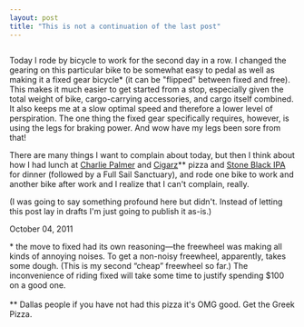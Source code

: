 ```yaml
---
layout: post
title: "This is not a continuation of the last post"
---
```


<img src="http://danielsjourney.com/images/commute-panda.jpg" title="">

Today I rode by bicycle to work for the second day in a row. I changed the gearing on this particular bike to be somewhat easy to pedal as well as making it a fixed gear bicycle* (it can be "flipped" between fixed and free). This makes it much easier to get started from a stop, especially given the total weight of bike, cargo-carrying accessories, and cargo itself combined. It also keeps me at a slow optimal speed and therefore a lower level of perspiration. The one thing the fixed gear specifically requires, however, is using the legs for braking power. And wow have my legs been sore from that!

There are many things I want to complain about today, but then I think about how I had lunch at [Charlie Palmer](http://www.charliepalmer.com/Properties/CharliePalmerAtJoule/) and [Cigarz](http://www.cigarzpizza.com/)** pizza and [Stone Black IPA](http://www.boston.com/lifestyle/food/blogs/99bottles/2011/08/review_stone_escondidian_imper.html) for dinner (followed by a Full Sail Sanctuary), and rode one bike to work and another bike after work and I realize that I can't complain, really.

(I was going to say something profound here but didn't. Instead of letting this post lay in drafts I'm just going to publish it as-is.)

<p class="date">October 04, 2011</p>

<p class="postscript">* the move to fixed had its own reasoning&mdash;the freewheel was making all kinds of annoying noises. To get a non-noisy freewheel, apparently, takes some dough. (This is my second &ldquo;cheap&rdquo; freewheel so far.) The inconvenience of riding fixed will take some time to justify spending $100 on a good one.<br><br>** Dallas people if you have not had this pizza it's OMG good. Get the Greek Pizza.</p>